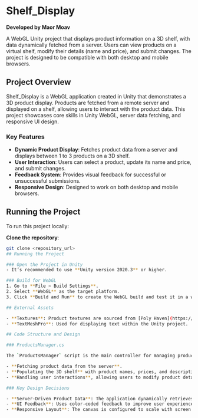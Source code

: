 # Shelf_Display

**Developed by Maor Moav**

A WebGL Unity project that displays product information on a 3D shelf, with data dynamically fetched from a server. Users can view products on a virtual shelf, modify their details (name and price), and submit changes. The project is designed to be compatible with both desktop and mobile browsers.

## Project Overview

Shelf_Display is a WebGL application created in Unity that demonstrates a 3D product display. Products are fetched from a remote server and displayed on a shelf, allowing users to interact with the product data. This project showcases core skills in Unity WebGL, server data fetching, and responsive UI design.

### Key Features

- **Dynamic Product Display**: Fetches product data from a server and displays between 1 to 3 products on a 3D shelf.
- **User Interaction**: Users can select a product, update its name and price, and submit changes.
- **Feedback System**: Provides visual feedback for successful or unsuccessful submissions.
- **Responsive Design**: Designed to work on both desktop and mobile browsers.

## Running the Project

To run this project locally:

 **Clone the repository**:
   ```bash
   git clone <repository_url>
## Running the Project

### Open the Project in Unity
- It’s recommended to use **Unity version 2020.3** or higher.

### Build for WebGL
1. Go to **File > Build Settings**.
2. Select **WebGL** as the target platform.
3. Click **Build and Run** to create the WebGL build and test it in a web browser.

## External Assets

- **Textures**: Product textures are sourced from [Poly Haven](https://polyhaven.com/).
- **TextMeshPro**: Used for displaying text within the Unity project.

## Code Structure and Design

### ProductsManager.cs

The `ProductsManager` script is the main controller for managing product data, interactions, and UI updates. It handles:

- **Fetching product data from the server**.
- **Populating the 3D shelf** with product names, prices, and descriptions.
- **Handling user interactions**, allowing users to modify product details and providing feedback on success or failure.

### Key Design Decisions

- **Server-Driven Product Data**: The application dynamically retrieves product data from a server, making it flexible and easy to update.
- **UI Feedback**: Uses color-coded feedback to improve user experience, providing clear messages for successful or failed actions.
- **Responsive Layout**: The canvas is configured to scale with screen size, ensuring compatibility across different devices and screen resolutions.
